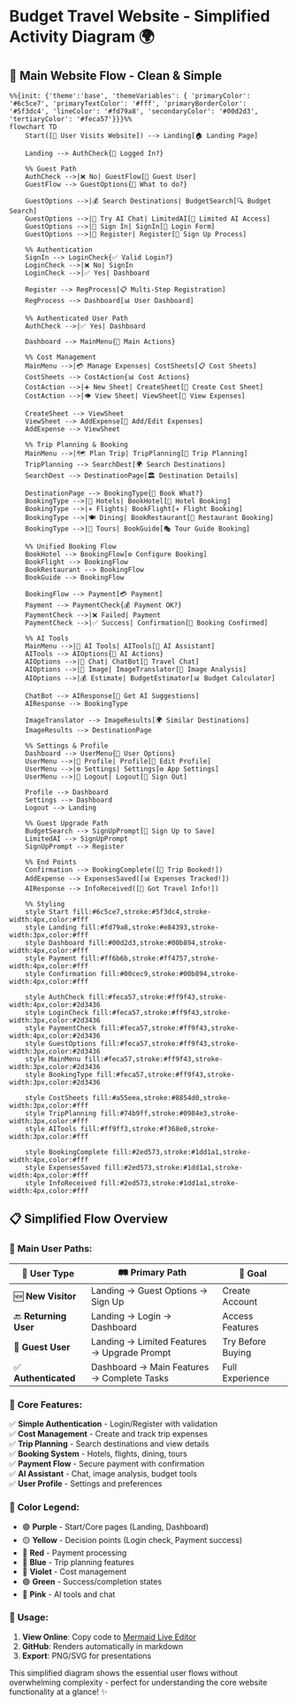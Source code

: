 # Budget Travel Website - Simplified Activity Diagram 🌍

## 🎯 Main Website Flow - Clean & Simple

```mermaid
%%{init: {'theme':'base', 'themeVariables': { 'primaryColor': '#6c5ce7', 'primaryTextColor': '#fff', 'primaryBorderColor': '#5f3dc4', 'lineColor': '#fd79a8', 'secondaryColor': '#00d2d3', 'tertiaryColor': '#feca57'}}}%%
flowchart TD
    Start([🌟 User Visits Website]) --> Landing[🏠 Landing Page]
    
    Landing --> AuthCheck{🔐 Logged In?}
    
    %% Guest Path
    AuthCheck -->|❌ No| GuestFlow[👤 Guest User]
    GuestFlow --> GuestOptions{🎯 What to do?}
    
    GuestOptions -->|💰 Search Destinations| BudgetSearch[🔍 Budget Search]
    GuestOptions -->|🤖 Try AI Chat| LimitedAI[💬 Limited AI Access]
    GuestOptions -->|🔑 Sign In| SignIn[📝 Login Form]
    GuestOptions -->|🚀 Register| Register[📝 Sign Up Process]
    
    %% Authentication
    SignIn --> LoginCheck{✅ Valid Login?}
    LoginCheck -->|❌ No| SignIn
    LoginCheck -->|✅ Yes| Dashboard
    
    Register --> RegProcess[📋 Multi-Step Registration]
    RegProcess --> Dashboard[📊 User Dashboard]
    
    %% Authenticated User Path  
    AuthCheck -->|✅ Yes| Dashboard
    
    Dashboard --> MainMenu{🎯 Main Actions}
    
    %% Cost Management
    MainMenu -->|💳 Manage Expenses| CostSheets[📋 Cost Sheets]
    CostSheets --> CostAction{📊 Cost Actions}
    CostAction -->|➕ New Sheet| CreateSheet[📝 Create Cost Sheet]
    CostAction -->|👁️ View Sheet| ViewSheet[📄 View Expenses]
    
    CreateSheet --> ViewSheet
    ViewSheet --> AddExpense[💸 Add/Edit Expenses]
    AddExpense --> ViewSheet
    
    %% Trip Planning & Booking
    MainMenu -->|🗺️ Plan Trip| TripPlanning[🧭 Trip Planning]
    TripPlanning --> SearchDest[🌍 Search Destinations]
    SearchDest --> DestinationPage[🏛️ Destination Details]
    
    DestinationPage --> BookingType{🎯 Book What?}
    BookingType -->|🏨 Hotels| BookHotel[🏩 Hotel Booking]
    BookingType -->|✈️ Flights| BookFlight[✈️ Flight Booking]  
    BookingType -->|🍽️ Dining| BookRestaurant[🍴 Restaurant Booking]
    BookingType -->|👥 Tours| BookGuide[🎭 Tour Guide Booking]
    
    %% Unified Booking Flow
    BookHotel --> BookingFlow[⚙️ Configure Booking]
    BookFlight --> BookingFlow
    BookRestaurant --> BookingFlow
    BookGuide --> BookingFlow
    
    BookingFlow --> Payment[💳 Payment]
    Payment --> PaymentCheck{💰 Payment OK?}
    PaymentCheck -->|❌ Failed| Payment
    PaymentCheck -->|✅ Success| Confirmation[🎉 Booking Confirmed]
    
    %% AI Tools
    MainMenu -->|🤖 AI Tools| AITools[🧠 AI Assistant]
    AITools --> AIOptions{🤖 AI Actions}
    AIOptions -->|💬 Chat| ChatBot[🤖 Travel Chat]
    AIOptions -->|📸 Image| ImageTranslator[📱 Image Analysis]
    AIOptions -->|💰 Estimate| BudgetEstimator[📊 Budget Calculator]
    
    ChatBot --> AIResponse[💬 Get AI Suggestions]
    AIResponse --> BookingType
    
    ImageTranslator --> ImageResults[🌍 Similar Destinations]
    ImageResults --> DestinationPage
    
    %% Settings & Profile
    Dashboard --> UserMenu{👤 User Options}
    UserMenu -->|👤 Profile| Profile[👤 Edit Profile]
    UserMenu -->|⚙️ Settings| Settings[⚙️ App Settings]
    UserMenu -->|🚪 Logout| Logout[🚪 Sign Out]
    
    Profile --> Dashboard
    Settings --> Dashboard
    Logout --> Landing
    
    %% Guest Upgrade Path
    BudgetSearch --> SignUpPrompt[🔔 Sign Up to Save]
    LimitedAI --> SignUpPrompt
    SignUpPrompt --> Register
    
    %% End Points
    Confirmation --> BookingComplete([🎉 Trip Booked!])
    AddExpense --> ExpensesSaved([📊 Expenses Tracked!])
    AIResponse --> InfoReceived([🤖 Got Travel Info!])
    
    %% Styling
    style Start fill:#6c5ce7,stroke:#5f3dc4,stroke-width:4px,color:#fff
    style Landing fill:#fd79a8,stroke:#e84393,stroke-width:3px,color:#fff
    style Dashboard fill:#00d2d3,stroke:#00b894,stroke-width:4px,color:#fff
    style Payment fill:#ff6b6b,stroke:#ff4757,stroke-width:4px,color:#fff
    style Confirmation fill:#00cec9,stroke:#00b894,stroke-width:4px,color:#fff
    
    style AuthCheck fill:#feca57,stroke:#ff9f43,stroke-width:4px,color:#2d3436
    style LoginCheck fill:#feca57,stroke:#ff9f43,stroke-width:3px,color:#2d3436
    style PaymentCheck fill:#feca57,stroke:#ff9f43,stroke-width:4px,color:#2d3436
    style GuestOptions fill:#feca57,stroke:#ff9f43,stroke-width:3px,color:#2d3436
    style MainMenu fill:#feca57,stroke:#ff9f43,stroke-width:3px,color:#2d3436
    style BookingType fill:#feca57,stroke:#ff9f43,stroke-width:3px,color:#2d3436
    
    style CostSheets fill:#a55eea,stroke:#8854d0,stroke-width:3px,color:#fff
    style TripPlanning fill:#74b9ff,stroke:#0984e3,stroke-width:3px,color:#fff
    style AITools fill:#ff9ff3,stroke:#f368e0,stroke-width:3px,color:#fff
    
    style BookingComplete fill:#2ed573,stroke:#1dd1a1,stroke-width:4px,color:#fff
    style ExpensesSaved fill:#2ed573,stroke:#1dd1a1,stroke-width:4px,color:#fff
    style InfoReceived fill:#2ed573,stroke:#1dd1a1,stroke-width:4px,color:#fff
```

## 📋 Simplified Flow Overview

### 🎯 **Main User Paths:**

| 👤 **User Type** | 🛤️ **Primary Path** | 🎯 **Goal** |
|------------------|---------------------|-------------|
| 🆕 **New Visitor** | Landing → Guest Options → Sign Up | Create Account |
| 🔙 **Returning User** | Landing → Login → Dashboard | Access Features |
| 👤 **Guest User** | Landing → Limited Features → Upgrade Prompt | Try Before Buying |
| ✅ **Authenticated** | Dashboard → Main Features → Complete Tasks | Full Experience |

### 🔧 **Core Features:**

✅ **Simple Authentication** - Login/Register with validation  
✅ **Cost Management** - Create and track trip expenses  
✅ **Trip Planning** - Search destinations and view details  
✅ **Booking System** - Hotels, flights, dining, tours  
✅ **Payment Flow** - Secure payment with confirmation  
✅ **AI Assistant** - Chat, image analysis, budget tools  
✅ **User Profile** - Settings and preferences  

### 🎨 **Color Legend:**

- 🟣 **Purple** - Start/Core pages (Landing, Dashboard)
- 🟡 **Yellow** - Decision points (Login check, Payment success)  
- 🔴 **Red** - Payment processing
- 🔵 **Blue** - Trip planning features
- 💜 **Violet** - Cost management  
- 🟢 **Green** - Success/completion states
- 🩷 **Pink** - AI tools and chat

### 🚀 **Usage:**

1. **View Online**: Copy code to [Mermaid Live Editor](https://mermaid.live)
2. **GitHub**: Renders automatically in markdown
3. **Export**: PNG/SVG for presentations

This simplified diagram shows the essential user flows without overwhelming complexity - perfect for understanding the core website functionality at a glance! ✨